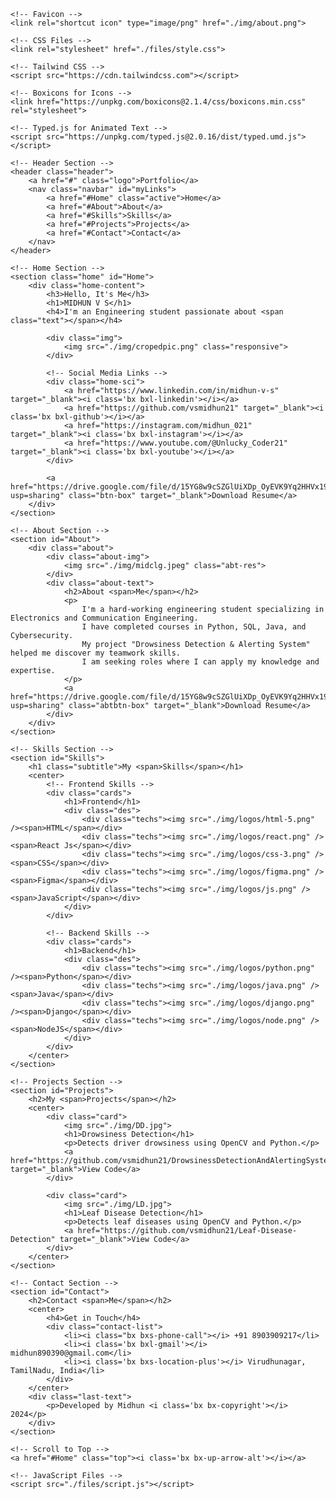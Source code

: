 <!DOCTYPE html>
<html lang="en">
<head>
    <meta charset="UTF-8">
    <meta http-equiv="X-UA-Compatible" content="IE=edge">
    <meta name="viewport" content="width=device-width, initial-scale=1.0">
    <title>Midhun V S</title>
    
    <!-- Favicon -->
    <link rel="shortcut icon" type="image/png" href="./img/about.png">
    
    <!-- CSS Files -->
    <link rel="stylesheet" href="./files/style.css">
    
    <!-- Tailwind CSS -->
    <script src="https://cdn.tailwindcss.com"></script>
    
    <!-- Boxicons for Icons -->
    <link href="https://unpkg.com/boxicons@2.1.4/css/boxicons.min.css" rel="stylesheet">
    
    <!-- Typed.js for Animated Text -->
    <script src="https://unpkg.com/typed.js@2.0.16/dist/typed.umd.js"></script>
</head>
<body>

    <!-- Header Section -->
    <header class="header">
        <a href="#" class="logo">Portfolio</a>
        <nav class="navbar" id="myLinks">
            <a href="#Home" class="active">Home</a>
            <a href="#About">About</a>
            <a href="#Skills">Skills</a>
            <a href="#Projects">Projects</a>
            <a href="#Contact">Contact</a>
        </nav>
    </header>

    <!-- Home Section -->
    <section class="home" id="Home">
        <div class="home-content">
            <h3>Hello, It's Me</h3>
            <h1>MIDHUN V S</h1>
            <h4>I'm an Engineering student passionate about <span class="text"></span></h4>
            
            <div class="img">
                <img src="./img/cropedpic.png" class="responsive">
            </div>

            <!-- Social Media Links -->
            <div class="home-sci">
                <a href="https://www.linkedin.com/in/midhun-v-s" target="_blank"><i class='bx bxl-linkedin'></i></a>
                <a href="https://github.com/vsmidhun21" target="_blank"><i class='bx bxl-github'></i></a>
                <a href="https://instagram.com/midhun_021" target="_blank"><i class='bx bxl-instagram'></i></a>
                <a href="https://www.youtube.com/@Unlucky_Coder21" target="_blank"><i class='bx bxl-youtube'></i></a>
            </div>

            <a href="https://drive.google.com/file/d/15YG8w9cSZGlUiXDp_OyEVK9Yq2HHVx19/view?usp=sharing" class="btn-box" target="_blank">Download Resume</a>
        </div>
    </section>

    <!-- About Section -->
    <section id="About">
        <div class="about">
            <div class="about-img">
                <img src="./img/midclg.jpeg" class="abt-res">
            </div>
            <div class="about-text">
                <h2>About <span>Me</span></h2>
                <p>
                    I'm a hard-working engineering student specializing in Electronics and Communication Engineering. 
                    I have completed courses in Python, SQL, Java, and Cybersecurity. 
                    My project "Drowsiness Detection & Alerting System" helped me discover my teamwork skills. 
                    I am seeking roles where I can apply my knowledge and expertise.
                </p>
                <a href="https://drive.google.com/file/d/15YG8w9cSZGlUiXDp_OyEVK9Yq2HHVx19/view?usp=sharing" class="abtbtn-box" target="_blank">Download Resume</a>
            </div>
        </div>
    </section>

    <!-- Skills Section -->
    <section id="Skills">
        <h1 class="subtitle">My <span>Skills</span></h1>
        <center>
            <!-- Frontend Skills -->
            <div class="cards">
                <h1>Frontend</h1>
                <div class="des">
                    <div class="techs"><img src="./img/logos/html-5.png" /><span>HTML</span></div>
                    <div class="techs"><img src="./img/logos/react.png" /><span>React Js</span></div>
                    <div class="techs"><img src="./img/logos/css-3.png" /><span>CSS</span></div>
                    <div class="techs"><img src="./img/logos/figma.png" /><span>Figma</span></div>
                    <div class="techs"><img src="./img/logos/js.png" /><span>JavaScript</span></div>
                </div>
            </div>

            <!-- Backend Skills -->
            <div class="cards">
                <h1>Backend</h1>
                <div class="des">
                    <div class="techs"><img src="./img/logos/python.png" /><span>Python</span></div>
                    <div class="techs"><img src="./img/logos/java.png" /><span>Java</span></div>
                    <div class="techs"><img src="./img/logos/django.png" /><span>Django</span></div>
                    <div class="techs"><img src="./img/logos/node.png" /><span>NodeJS</span></div>
                </div>
            </div>
        </center>
    </section>

    <!-- Projects Section -->
    <section id="Projects">
        <h2>My <span>Projects</span></h2>
        <center>
            <div class="card">
                <img src="./img/DD.jpg">
                <h1>Drowsiness Detection</h1>
                <p>Detects driver drowsiness using OpenCV and Python.</p>
                <a href="https://github.com/vsmidhun21/DrowsinessDetectionAndAlertingSystem" target="_blank">View Code</a>
            </div>

            <div class="card">
                <img src="./img/LD.jpg">
                <h1>Leaf Disease Detection</h1>
                <p>Detects leaf diseases using OpenCV and Python.</p>
                <a href="https://github.com/vsmidhun21/Leaf-Disease-Detection" target="_blank">View Code</a>
            </div>
        </center>
    </section>

    <!-- Contact Section -->
    <section id="Contact">
        <h2>Contact <span>Me</span></h2>
        <center>
            <h4>Get in Touch</h4>
            <div class="contact-list">
                <li><i class="bx bxs-phone-call"></i> +91 8903909217</li>
                <li><i class='bx bxl-gmail'></i> midhun890390@gmail.com</li>
                <li><i class='bx bxs-location-plus'></i> Virudhunagar, TamilNadu, India</li>
            </div>
        </center>
        <div class="last-text">
            <p>Developed by Midhun <i class='bx bx-copyright'></i> 2024</p>
        </div>
    </section>

    <!-- Scroll to Top -->
    <a href="#Home" class="top"><i class='bx bx-up-arrow-alt'></i></a>

    <!-- JavaScript Files -->
    <script src="./files/script.js"></script>

</body>
          </html>
  

